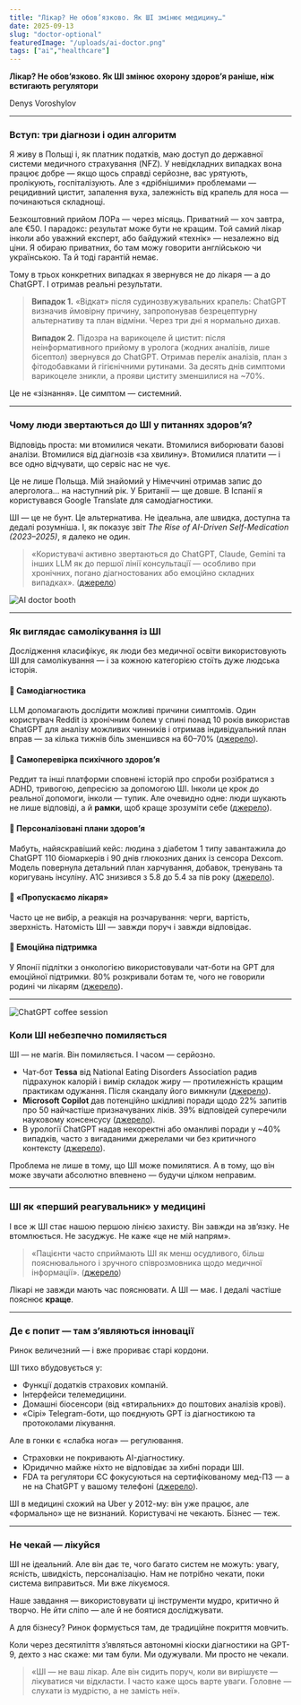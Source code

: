```yaml
---
title: "Лікар? Не обов’язково. Як ШІ змінює медицину…"
date: 2025-09-13
slug: "doctor-optional"
featuredImage: "/uploads/ai-doctor.png"
tags: ["ai","healthcare"]
---
```


**Лікар? Не обов’язково. Як ШІ змінює охорону здоров’я раніше, ніж встигають регулятори**

Denys Voroshylov

***

### Вступ: три діагнози і один алгоритм

Я живу в Польщі і, як платник податків, маю доступ до державної системи медичного страхування (NFZ). У невідкладних випадках вона працює добре — якщо щось справді серйозне, вас урятують, пролікують, госпіталізують. Але з «дрібнішими» проблемами — рецидивний цистит, запалення вуха, залежність від крапель для носа — починаються складнощі.

Безкоштовний прийом ЛОРа — через місяць. Приватний — хоч завтра, але €50. І парадокс: результат може бути не кращим. Той самий лікар інколи або уважний експерт, або байдужий «технік» — незалежно від ціни. Я обираю приватних, бо там можу говорити англійською чи українською. Та й тоді гарантій немає.

Тому в трьох конкретних випадках я звернувся не до лікаря — а до ChatGPT. І отримав реальні результати.

> **Випадок 1.** «Відкат» після судинозвужувальних крапель: ChatGPT визначив ймовірну причину, запропонував безрецептурну альтернативу та план відміни. Через три дні я нормально дихав.  
>
> **Випадок 2.** Підозра на варикоцеле й цистит: після неінформативного прийому в уролога (жодних аналізів, лише бісептол) звернувся до ChatGPT. Отримав перелік аналізів, план з фітодобавками й гігієнічними рутинами. За десять днів симптоми варикоцеле зникли, а прояви циститу зменшилися на ~70%.

Це не «зізнання». Це симптом — системний.

***

### Чому люди звертаються до ШІ у питаннях здоров’я?

Відповідь проста: ми втомилися чекати. Втомилися виборювати базові аналізи. Втомилися від діагнозів «за хвилину». Втомилися платити — і все одно відчувати, що сервіс нас не чує.

Це не лише Польща. Мій знайомий у Німеччині отримав запис до алерголога… на наступний рік. У Британії — ще довше. В Іспанії я користувався Google Translate для самодіагностики.

ШІ — це не бунт. Це альтернатива. Не ідеальна, але швидка, доступна та дедалі розумніша. І, як показує звіт *The Rise of AI-Driven Self-Medication (2023–2025)*, я далеко не один.

> «Користувачі активно звертаються до ChatGPT, Claude, Gemini та інших LLM як до першої лінії консультації — особливо при хронічних, погано діагностованих або емоційно складних випадках». ([джерело](https://analyticsindiamag.com/global-tech/say-hi-to-doctor-chatgpt/))

![AI doctor booth](/uploads/ai-booth.png)

***

### Як виглядає самолікування із ШІ

Дослідження класифікує, як люди без медичної освіти використовують ШІ для самолікування — і за кожною категорією стоїть дуже людська історія.

#### 🧠 Самодіагностика

LLM допомагають дослідити можливі причини симптомів. Один користувач Reddit із хронічним болем у спині понад 10 років використав ChatGPT для аналізу можливих чинників і отримав індивідуальний план вправ — за кілька тижнів біль зменшився на 60–70% ([джерело](https://www.reddit.com/r/unpopularopinion/comments/nmn6nd/self_diagnosing_is_okay/)).

#### 💬 Самоперевірка психічного здоров’я

Реддит та інші платформи сповнені історій про спроби розібратися з ADHD, тривогою, депресією за допомогою ШІ. Інколи це крок до реальної допомоги, інколи — тупик. Але очевидно одне: люди шукають не лише відповіді, а й **рамки**, щоб краще зрозуміти себе ([джерело](https://www.reddit.com/r/MentalHealthPH/comments/1aqgzkh/self_diagnosing/)).

#### 🧬 Персоналізовані плани здоров’я

Мабуть, найяскравіший кейс: людина з діабетом 1 типу завантажила до ChatGPT 110 біомаркерів і 90 днів глюкозних даних із сенсора Dexcom. Модель повернула детальний план харчування, добавок, тренувань та коригувань інсуліну. A1C знизився з 5.8 до 5.4 за пів року ([джерело](https://www.reddit.com/r/diabetes_t1/comments/1iq0th5/i_used_chatgpt_to_get_my_health_together_and_it/)).

#### 🚪 «Пропускаємо лікаря»

Часто це не вибір, а реакція на розчарування: черги, вартість, зверхність. Натомість ШІ — завжди поруч і завжди відповідає.

#### 🤖 Емоційна підтримка

У Японії підлітки з онкологією використовували чат-боти на GPT для емоційної підтримки. 80% розкривали ботам те, чого не говорили родині чи лікарям ([джерело](https://www.frontiersin.org/journals/digital-health/articles/10.3389/fdgth.2025.1543543/full)).

***

![ChatGPT coffee session](/uploads/chatgpt-coffee.png)

### Коли ШІ небезпечно помиляється

ШІ — не магія. Він помиляється. І часом — серйозно.

* Чат-бот **Tessa** від National Eating Disorders Association радив підрахунок калорій і вимір складок жиру — протилежність кращим практикам одужання. Після скандалу його вимкнули ([джерело](https://en.wikipedia.org/wiki/National_Eating_Disorders_Association)).
* **Microsoft Copilot** дав потенційно шкідливі поради щодо 22% запитів про 50 найчастіше призначуваних ліків. 39% відповідей суперечили науковому консенсусу ([джерело](https://www.techrepublic.com/article/copilot-ai-medical-advice-harm/)).
* В урології ChatGPT надав некоректні або оманливі поради у ~40% випадків, часто з вигаданими джерелами чи без критичного контексту ([джерело](https://ufhealth.org/news/2023/uf-college-of-medicine-research-shows-ai-chatbot-flawed-when-giving-urology-advice)).

Проблема не лише в тому, що ШІ може помилятися. А в тому, що він може звучати абсолютно впевнено — будучи цілком неправим.

***

### ШІ як «перший реагувальник» у медицині

І все ж ШІ стає нашою першою лінією захисту. Він завжди на зв’язку. Не втомлюється. Не засуджує. Не каже «це не мій напрям».

> «Пацієнти часто сприймають ШІ як менш осудливого, більш пояснювального і зручного співрозмовника щодо медичної інформації». ([джерело](https://readysetrecover.com/blog/using-ai-for-medical-advice))

Лікарі не завжди мають час пояснювати. А ШІ — має. І дедалі частіше пояснює **краще**.

***

### Де є попит — там з’являються інновації

Ринок величезний — і вже прориває старі кордони.

ШІ тихо вбудовується у:

* Функції додатків страхових компаній.  
* Інтерфейси телемедицини.  
* Домашні біосенсори (від «втиральних» до поштових аналізів крові).  
* «Сірі» Telegram-боти, що поєднують GPT із діагностикою та протоколами лікування.

Але в гонки є «слабка нога» — регулювання.

* Страховки не покривають AI-діагностику.  
* Юридично майже ніхто не відповідає за хибні поради ШІ.  
* FDA та регулятори ЄС фокусуються на сертифікованому мед-ПЗ — а не на ChatGPT у вашому телефоні ([джерело](https://www.fda.gov/science-research/science-and-research-special-topics/artificial-intelligence-and-medical-products)).

ШІ в медицині схожий на Uber у 2012-му: він уже працює, але «формально» ще не визнаний. Користувачі не чекають. Бізнес — теж.

***

### Не чекай — лікуйся

ШІ не ідеальний. Але він дає те, чого багато систем не можуть: увагу, ясність, швидкість, персоналізацію. Нам не потрібно чекати, поки система виправиться. Ми вже лікуємося.

Наше завдання — використовувати ці інструменти мудро, критично й творчо. Не йти сліпо — але й не боятися досліджувати.

А для бізнесу? Ринок формується там, де традиційне покриття мовчить.

Коли через десятиліття з’являться автономні кіоски діагностики на GPT-9, дехто з нас скаже: ми там були. Ми одужували. Ми просто не чекали.

> «ШІ — не ваш лікар. Але він сидить поруч, коли ви вирішуєте — лікуватися чи відкласти. І часто каже щось варте уваги. Головне — слухати із мудрістю, а не замість неї».
